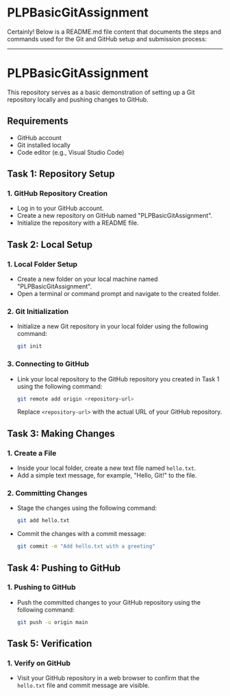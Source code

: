 # PLPBasicGitAssignment
Certainly! Below is a README.md file content that documents the steps and commands used for the Git and GitHub setup and submission process:

---

# PLPBasicGitAssignment

This repository serves as a basic demonstration of setting up a Git repository locally and pushing changes to GitHub.

## Requirements
- GitHub account
- Git installed locally
- Code editor (e.g., Visual Studio Code)

## Task 1: Repository Setup

### 1. GitHub Repository Creation
- Log in to your GitHub account.
- Create a new repository on GitHub named "PLPBasicGitAssignment".
- Initialize the repository with a README file.

## Task 2: Local Setup

### 1. Local Folder Setup
- Create a new folder on your local machine named "PLPBasicGitAssignment".
- Open a terminal or command prompt and navigate to the created folder.

### 2. Git Initialization
- Initialize a new Git repository in your local folder using the following command:
  ```bash
  git init
  ```

### 3. Connecting to GitHub
- Link your local repository to the GitHub repository you created in Task 1 using the following command:
  ```bash
  git remote add origin <repository-url>
  ```
  Replace `<repository-url>` with the actual URL of your GitHub repository.

## Task 3: Making Changes

### 1. Create a File
- Inside your local folder, create a new text file named `hello.txt`.
- Add a simple text message, for example, "Hello, Git!" to the file.

### 2. Committing Changes
- Stage the changes using the following command:
  ```bash
  git add hello.txt
  ```
- Commit the changes with a commit message:
  ```bash
  git commit -m "Add hello.txt with a greeting"
  ```

## Task 4: Pushing to GitHub

### 1. Pushing to GitHub
- Push the committed changes to your GitHub repository using the following command:
  ```bash
  git push -u origin main
  ```

## Task 5: Verification

### 1. Verify on GitHub
- Visit your GitHub repository in a web browser to confirm that the `hello.txt` file and commit message are visible.

